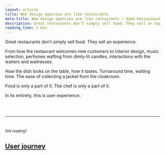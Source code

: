 ```yaml
---
layout: article
title: Web design agencies are like restaurants
meta-title: Web design agencies are like restaurants | Adam Koniuszewski
description: Great restaurants don’t simply sell food. They sell an experience.
reading_time: 1 min
---
```


Great restaurants don’t simply sell food. They sell an experience. 

From how the restaurant welcomes new customers to interior design, music selection, perfumes wafting from dimly-lit candles, interactions with the waiters and waitresses. 

How the dish looks on the table, how it tastes. Turnaround time, waiting time. The ease of collecting a jacket from the cloakroom. 

Food is only a part of it. The chef is only a part of it. 

In its entirety, this is user experience. 

<hr style="margin-top: 60px; margin-bottom: 40px;">
<small>Still reading?</small>
<h2><a href="/writing/user-journey/">User journey</a></h2>